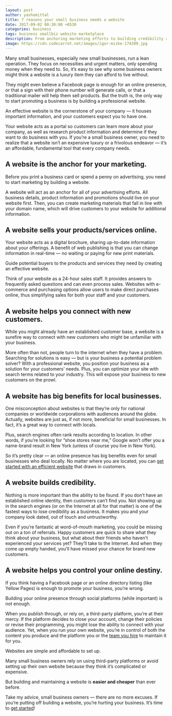 ```yaml
---
layout: post
author: yashumittal
title: 7 reasons your small business needs a website
date: 2017-09-02 00:30:00 +0530
categories: business
tags: business smallbiz website marketplace
description: From anchoring marketing efforts to building credibility and selling online, learn why a small business website is a must in today's marketplace.
image: https://cdn.codecarrot.net/images/igor-miske-174209.jpg
---
```


Many small businesses, especially new small businesses, run a lean operation. They focus on necessities and urgent matters, only spending money when they need to. So, it’s easy to see why some business owners might think a website is a luxury item they can afford to live without.

They might even believe a Facebook page is enough for an online presence, or that a sign with their phone number will generate calls, or that a traditional mailer will help them sell products. But the truth is, the only way to start promoting a business is by building a professional website.

<div class="callout">
An effective website is the cornerstone of your company — it houses important information, and your customers expect you to have one.
</div>

Your website acts as a portal so customers can learn more about your company, as well as research product information and determine if they want to do business with you. If you’re a small business owner, you need to realize that a website isn’t an expensive luxury or a frivolous endeavor — it’s an affordable, fundamental tool that every company needs.

## A website is the anchor for your marketing.

Before you print a business card or spend a penny on advertising, you need to start marketing by building a website.

A website will act as an anchor for all of your advertising efforts. All business details, product information and promotions should live on your website first. Then, you can create marketing materials that fall in line with your domain name, which will drive customers to your website for additional information.

## A website sells your products/services online.

Your website acts as a digital brochure, sharing up-to-date information about your offerings. A benefit of web publishing is that you can change information in real-time — no waiting or paying for new print materials.

<div class="callout">
Guide potential buyers to the products and services they need by creating an effective website.
</div>

Think of your website as a 24-hour sales staff. It provides answers to frequently asked questions and can even process sales. Websites with e-commerce and purchasing options allow users to make direct purchases online, thus simplifying sales for both your staff and your customers.

## A website helps you connect with new customers.

While you might already have an established customer base, a website is a surefire way to connect with new customers who might be unfamiliar with your business.

More often than not, people turn to the internet when they have a problem. Searching for solutions is easy — but is your business a potential problem solver? With a professional website, you position your business as a solution for your customers’ needs. Plus, you can optimize your site with search terms related to your industry. This will expose your business to new customers on the prowl.

## A website has big benefits for local businesses.

One misconception about websites is that they’re only for national companies or worldwide corporations with audiences around the globe. Actually, websites are just as, if not more, beneficial for small businesses. In fact, it’s a great way to connect with locals.

Plus, search engines often rank results according to location. In other words, if you’re looking for “shoe stores near me,” Google won’t offer you a name-brand result in New York (unless of course you live in New York).

So it’s pretty clear — an online presence has big benefits even for small businesses who deal locally. No matter where you are located, you can [get started with an efficient website](//www.codecarrot.net/) that draws in customers.

## A website builds credibility.

Nothing is more important than the ability to be found. If you don’t have an established online identity, then customers can’t find you. Not showing up in the search engines (or on the Internet at all for that matter) is one of the fastest ways to lose credibility as a business. It makes you and your company look dated, out of touch and untrustworthy.

Even if you’re fantastic at word-of-mouth marketing, you could be missing out on a ton of referrals. Happy customers are quick to share what they think about your business, but what about their friends who haven’t experienced your services yet? They’ll take to the Internet. And when they come up empty handed, you’ll have missed your chance for brand new customers.

## A website helps you control your online destiny.

If you think having a Facebook page or an online directory listing (like Yellow Pages) is enough to promote your business, you’re wrong.

<div class="callout">
Building your online presence through social platforms (while important) is not enough.
</div>

When you publish through, or rely on, a third-party platform, you’re at their mercy. If the platform decides to close your account, change their policies or revise their programming, you might lose the ability to connect with your audience. Yet, when you run your own website, you’re in control of both the content you produce and the platform you or the [team you hire](//www.codecarrot.net/) to maintain it for you.

Websites are simple and affordable to set up.

Many small business owners rely on using third-party platforms or avoid setting up their own website because they think it’s complicated or expensive.

But building and maintaining a website is **easier and cheaper** than ever before.

Take my advice, small business owners — there are no more excuses. If you’re putting off building a website, you’re hurting your business. It’s time to [get started](//www.codecarrot.net/)!
